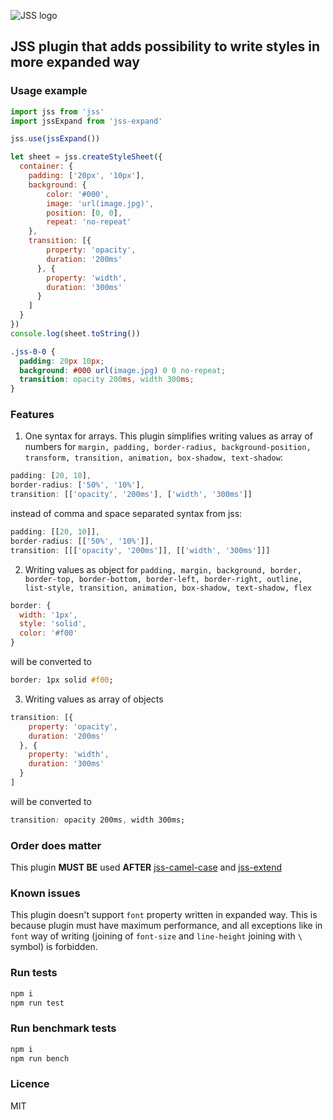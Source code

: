 ![JSS logo](https://avatars1.githubusercontent.com/u/9503099?v=3&s=60)

## JSS plugin that adds possibility to write styles in more expanded way

### Usage example
```javascript
import jss from 'jss'
import jssExpand from 'jss-expand'

jss.use(jssExpand())

let sheet = jss.createStyleSheet({
  container: {
    padding: ['20px', '10px'],
    background: {
        color: '#000',
        image: 'url(image.jpg)',
        position: [0, 0],
        repeat: 'no-repeat'
    },
    transition: [{
        property: 'opacity',
        duration: '200ms'
      }, {
        property: 'width',
        duration: '300ms'
      }
    ]
  }
})
console.log(sheet.toString())
```
```css
.jss-0-0 {
  padding: 20px 10px;
  background: #000 url(image.jpg) 0 0 no-repeat;
  transition: opacity 200ms, width 300ms;
}
```
### Features
1. One syntax for arrays. This plugin simplifies writing values as array of numbers for `margin, padding, border-radius, background-position, transform, transition, animation, box-shadow, text-shadow`:
  ```javascript
  padding: [20, 10],
  border-radius: ['50%', '10%'],
  transition: [['opacity', '200ms'], ['width', '300ms']]
  ```
  instead of comma and space separated syntax from jss:
  ```javascript
  padding: [[20, 10]],
  border-radius: [['50%', '10%']],
  transition: [[['opacity', '200ms']], [['width', '300ms']]]
  ```

2. Writing values as object for `padding, margin, background, border, border-top, border-bottom, border-left, border-right, outline, list-style, transition, animation, box-shadow, text-shadow, flex`
  ```javascript
  border: {
    width: '1px',
    style: 'solid',
    color: '#f00'
  }
  ```
  will be converted to
  ```css
  border: 1px solid #f00;
  ```

3. Writing values as array of objects
  ```javascript
  transition: [{
      property: 'opacity',
      duration: '200ms'
    }, {
      property: 'width',
      duration: '300ms'
    }
  ]
  ```
  will be converted to
  ```css
  transition: opacity 200ms, width 300ms;
  ```

### Order does matter
This plugin **MUST BE** used **AFTER** [jss-camel-case](https://github.com/jsstyles/jss-camel-case) and [jss-extend](https://github.com/jsstyles/jss-extend)

### Known issues
This plugin doesn't support `font` property written in expanded way. This is because plugin must have maximum performance, and all exceptions like in `font` way of writing (joining of `font-size` and `line-height` joining with `\` symbol) is forbidden.

### Run tests
```bash
npm i
npm run test
```


### Run benchmark tests
```bash
npm i
npm run bench
```

### Licence
MIT
